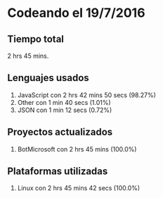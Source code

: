 # Codeando el 19/7/2016

## Tiempo total
2 hrs 45 mins.

## Lenguajes usados
1. JavaScript con 2 hrs 42 mins 50 secs (98.27%)
1. Other con 1 min 40 secs (1.01%)
1. JSON con 1 min 12 secs (0.72%)

## Proyectos actualizados
1. BotMicrosoft con 2 hrs 45 mins (100.0%)

## Plataformas utilizadas
1. Linux con 2 hrs 45 mins 42 secs (100.0%)

